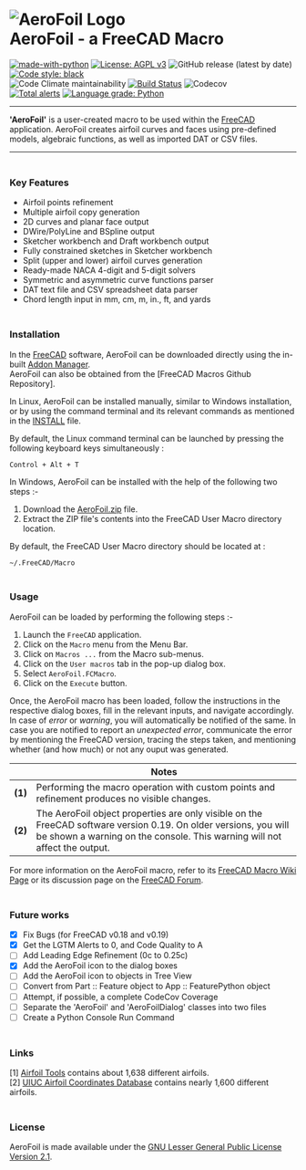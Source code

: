 # ![AeroFoil Logo](https://raw.githubusercontent.com/melwyncarlo/AeroFoil/main/AeroFoil_UI_Files/AeroFoil.svg)<br>AeroFoil - a FreeCAD Macro

[![made-with-python](https://img.shields.io/badge/Made%20with-Python-1f425f.svg)](https://www.python.org/)
[![License: AGPL v3](https://img.shields.io/github/license/melwyncarlo/AeroFoil)](https://github.com/melwyncarlo/AeroFoil/blob/main/LICENSE)
![GitHub release (latest by date)](https://img.shields.io/github/v/release/melwyncarlo/AeroFoil)
[![Code style: black](https://img.shields.io/badge/code%20style-black-000000.svg)](https://github.com/psf/black) 
<br> ![Code Climate maintainability](https://img.shields.io/codeclimate/maintainability/melwyncarlo/AeroFoil) 
[![Build Status](https://travis-ci.com/melwyncarlo/AeroFoil.svg?branch=main)](https://travis-ci.com/melwyncarlo/AeroFoil) 
![Codecov](https://img.shields.io/codecov/c/github/melwyncarlo/AeroFoil) 
<br> [![Total alerts](https://img.shields.io/lgtm/alerts/g/melwyncarlo/AeroFoil.svg?logo=lgtm&logoWidth=18)](https://lgtm.com/projects/g/melwyncarlo/AeroFoil/alerts/)
[![Language grade: Python](https://img.shields.io/lgtm/grade/python/g/melwyncarlo/AeroFoil.svg?logo=lgtm&logoWidth=18)](https://lgtm.com/projects/g/melwyncarlo/AeroFoil/context:python)

----

**'AeroFoil'** is a user-created macro to be used within the [FreeCAD](https://www.freecadweb.org/) application.
AeroFoil creates airfoil curves and faces using pre-defined models, algebraic functions, 
as well as imported DAT or CSV files.

----


### <br>Key Features
* Airfoil points refinement
* Multiple airfoil copy generation
* 2D curves and planar face output
* DWire/PolyLine and BSpline output
* Sketcher workbench and Draft workbench output
* Fully constrained sketches in Sketcher workbench
* Split (upper and lower) airfoil curves generation
* Ready-made NACA 4-digit and 5-digit solvers
* Symmetric and asymmetric curve functions parser
* DAT text file and CSV spreadsheet data parser
* Chord length input in mm, cm, m, in., ft, and yards

### <br>Installation
In the [FreeCAD](https://www.freecadweb.org/) software, AeroFoil can be downloaded directly using the in-built [Addon Manager](https://wiki.freecadweb.org/Std_AddonMgr).
<br>AeroFoil can also be obtained from the [FreeCAD Macros Github Repository].

In Linux, AeroFoil can be installed manually, similar to Windows installation, or by using the command terminal and its relevant commands as mentioned in the [INSTALL](https://github.com/melwyncarlo/AeroFoil/blob/main/INSTALL.sh) file.

By default, the Linux command terminal can be launched by pressing the following keyboard keys simultaneously :
```
Control + Alt + T
```

In Windows, AeroFoil can be installed with the help of the following two steps :-
1. Download the [AeroFoil.zip](https://github.com/melwyncarlo/AeroFoil/blob/main/AeroFoil.zip) file.
2. Extract the ZIP file's contents into the FreeCAD User Macro directory location.

By default, the FreeCAD User Macro directory should be located at :
```
~/.FreeCAD/Macro
```

### <br>Usage
AeroFoil can be loaded by performing the following steps :-
1. Launch the `FreeCAD` application.
2. Click on the `Macro` menu from the Menu Bar.
3. Click on `Macros ...` from the Macro sub-menus.
4. Click on the `User macros` tab in the pop-up dialog box.
5. Select `AeroFoil.FCMacro`.
6. Click on the `Execute` button.

Once, the AeroFoil macro has been loaded, follow the instructions in the respective dialog boxes, fill in the relevant inputs, and navigate accordingly. In case of *error* or *warning*, you will automatically be notified of the same. In case you are notified to report an *unexpected error*, communicate the error by mentioning the FreeCAD version, tracing the steps taken, and mentioning whether (and how much) or not any ouput was generated.


|   | **Notes** |
| ------------- | ------------- |
| **(1)**  | Performing the macro operation with custom points and refinement produces no visible changes.  |
| **(2)**  | The AeroFoil object properties are only visible on the FreeCAD software version 0.19. On older versions, you will be shown a warning on the console. This warning will not affect the output.  |

For more information on the AeroFoil macro, refer to its [FreeCAD Macro Wiki Page](http://www.freecadweb.org/wiki/index.php?title=Macro_AeroFoil) or its discussion page on the [FreeCAD Forum](https://forum.freecadweb.org/viewtopic.php?f=22&t=56162).

### <br>Future works
- [X] Fix Bugs (for FreeCAD v0.18 and v0.19)
- [X] Get the LGTM Alerts to 0, and Code Quality to A
- [ ] Add Leading Edge Refinement (0c to 0.25c)
- [X] Add the AeroFoil icon to the dialog boxes
- [ ] Add the AeroFoil icon to objects in Tree View
- [ ] Convert from Part :: Feature object to App :: FeaturePython object
- [ ] Attempt, if possible, a complete CodeCov Coverage
- [ ] Separate the 'AeroFoil' and 'AeroFoilDialog' classes into two files
- [ ] Create a Python Console Run Command

### <br>Links
[1] [Airfoil Tools](http://airfoiltools.com/) contains about 1,638 different airfoils.<br>
[2] [UIUC Airfoil Coordinates Database](https://m-selig.ae.illinois.edu/ads/coord_database.html) contains nearly 1,600 different airfoils.

### <br>License
AeroFoil is made available under the [GNU Lesser General Public License Version 2.1](https://github.com/melwyncarlo/AeroFoil/blob/main/LICENSE).
